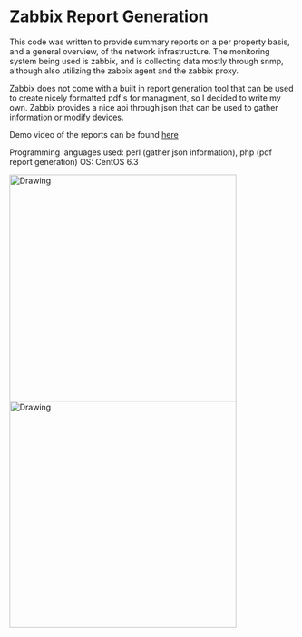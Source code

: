 # Zabbix Report Generation

This code was written to provide summary reports on a per property basis, and a general overview, of the network infrastructure.  The monitoring system being used is zabbix, and is collecting data mostly through snmp, although also utilizing the zabbix agent and the zabbix proxy.

Zabbix does not come with a built in report generation tool that can be used to create nicely formatted pdf's for managment, so I decided to write my own.  Zabbix provides a nice api through json that can be used to gather information or modify devices. 

Demo video of the reports can be found <a href="https://www.youtube.com/watch?v=Dic1zELRZzo">here</a>

Programming languages used: perl (gather json information), php (pdf report generation)
OS: CentOS 6.3

<img src="https://raw.githubusercontent.com/joseph4321/pdfreports/master/shot1.png" alt="Drawing" style="width: 400px;height: 400px"/>
<img src="https://raw.githubusercontent.com/joseph4321/pdfreports/master/shot1.png" alt="Drawing" style="width: 400px;height: 400px"/>
